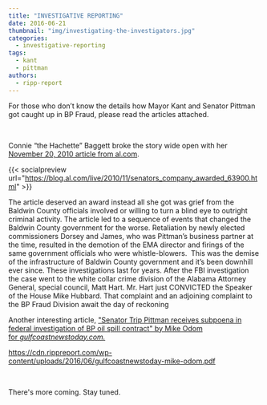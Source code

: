 ```yaml
---
title: "INVESTIGATIVE REPORTING"
date: 2016-06-21
thumbnail: "img/investigating-the-investigators.jpg"
categories: 
  - investigative-reporting
tags: 
  - kant
  - pittman
authors: 
  - ripp-report
---
```


For those who don’t know the details how Mayor Kant and Senator Pittman got caught up in BP Fraud, please read the articles attached.

 

Connie “the Hachette” Baggett broke the story wide open with her [November 20, 2010 article from al.com](http://blog.al.com/live/2010/11/senators_company_awarded_63900.html).

{{< socialpreview url="https://blog.al.com/live/2010/11/senators_company_awarded_63900.html" >}}

The article deserved an award instead all she got was grief from the Baldwin County officials involved or willing to turn a blind eye to outright criminal activity. The article led to a sequence of events that changed the Baldwin County government for the worse. Retaliation by newly elected commissioners Dorsey and James, who was Pittman’s business partner at the time, resulted in the demotion of the EMA director and firings of the same government officials who were whistle-blowers.  This was the demise of the infrastructure of Baldwin County government and it’s been downhill ever since. These investigations last for years. After the FBI investigation the case went to the white collar crime division of the Alabama Attorney General, special council, Matt Hart. Mr. Hart just CONVICTED the Speaker of the House Mike Hubbard. That complaint and an adjoining complaint to the BP Fraud Division await the day of reckoning

Another interesting article, ["Senator Trip Pittman receives subpoena in federal investigation of BP oil spill contract" by Mike Odom for _gulfcoastnewstoday.com._](https://cdn.rippreport.com/wp-content/uploads/2016/06/BEoFq)

https://cdn.rippreport.com/wp-content/uploads/2016/06/gulfcoastnewstoday-mike-odom.pdf

 

There's more coming. Stay tuned.
